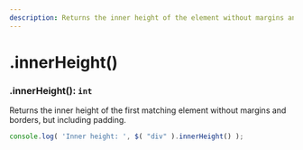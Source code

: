 ```yaml
---
description: Returns the inner height of the element without margins and borders.
---
```


# .innerHeight()

### .innerHeight(): ``int``
Returns the inner height of the first matching element without margins and borders, but including padding.
```javascript
console.log( 'Inner height: ', $( "div" ).innerHeight() );
```
